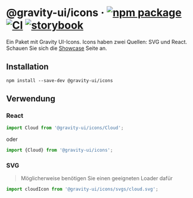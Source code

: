 # @gravity-ui/icons &middot; [![npm package](https://img.shields.io/npm/v/@gravity-ui/icons)](https://www.npmjs.com/package/@gravity-ui/icons) [![CI](https://img.shields.io/github/actions/workflow/status/gravity-ui/icons/.github/workflows/ci.yml?branch=main&label=CI&logo=github)](https://github.com/gravity-ui/icons/actions/workflows/ci.yml?query=branch:main) [![storybook](https://img.shields.io/badge/Storybook-deployed-ff4685)](https://preview.gravity-ui.com/icons/)

Ein Paket mit Gravity UI-Icons. Icons haben zwei Quellen: SVG und React. Schauen Sie sich die [Showcase](https://preview.gravity-ui.com/icons/) Seite an.

## Installation

```shell
npm install --save-dev @gravity-ui/icons
```

## Verwendung

### React

```js
import Cloud from '@gravity-ui/icons/Cloud';
```

oder

```js
import {Cloud} from '@gravity-ui/icons';
```

### SVG

> Möglicherweise benötigen Sie einen geeigneten Loader dafür

```js
import cloudIcon from '@gravity-ui/icons/svgs/cloud.svg';
```
